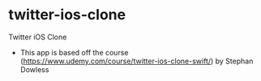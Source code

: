 # twitter-ios-clone
Twitter iOS Clone


- This app is based off the course (https://www.udemy.com/course/twitter-ios-clone-swift/) by Stephan Dowless 
